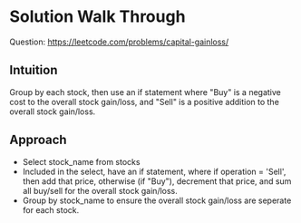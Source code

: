 # Solution Walk Through
Question: https://leetcode.com/problems/capital-gainloss/

## Intuition
Group by each stock, then use an if statement where "Buy" is a negative cost to the overall stock gain/loss, and "Sell" is a positive addition to the overall stock gain/loss.

## Approach
- Select stock_name from stocks 
- Included in the select, have an if statement, where if operation = 'Sell', then add that price, otherwise (if "Buy"), decrement that price, and sum all buy/sell for the overall stock gain/loss.
- Group by stock_name to ensure the overall stock gain/loss are seperate for each stock.
